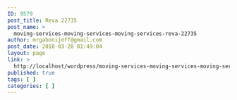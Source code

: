 ```yaml
---
ID: 9579
post_title: Reva 22735
post_name: >
  moving-services-moving-services-moving-services-reva-22735
author: mrgabonijeff@gmail.com
post_date: 2018-03-28 01:49:04
layout: page
link: >
  http://localhost/wordpress/moving-services-moving-services-moving-services-reva-22735/
published: true
tags: [ ]
categories: [ ]
---
```

